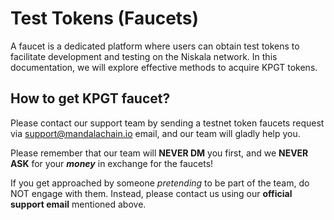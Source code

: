 # Test Tokens (Faucets)

A faucet is a dedicated platform where users can obtain test tokens to facilitate development and testing on the Niskala network. In this documentation, we will explore effective methods to acquire KPGT tokens.

## How to get KPGT faucet?

Please contact our support team by sending a testnet token faucets request via support@mandalachain.io email, and our team will gladly help you.

Please remember that our team will **NEVER DM** you first, and we **NEVER ASK** for your _**money**_ in exchange for the faucets!&#x20;

If you get approached by someone _pretending_ to be part of the team, do NOT engage with them. Instead, please contact us using our **official support email** mentioned above.
